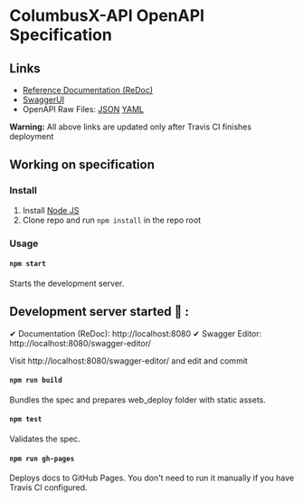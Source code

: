 # ColumbusX-API OpenAPI Specification

## Links

- [Reference Documentation (ReDoc)](https://mckinley-and-rice.github.io/columbusx-api/)
- [SwaggerUI](https://mckinley-and-rice.github.io/columbusx-api/swagger-ui/)
- OpenAPI Raw Files: [JSON](https://mckinley-and-rice.github.io/columbusx-api/openapi.json) [YAML](https://mckinley-and-rice.github.io/columbusx-api/openapi.yaml)

**Warning:** All above links are updated only after Travis CI finishes deployment

## Working on specification
### Install

1. Install [Node JS](https://nodejs.org/)
2. Clone repo and run `npm install` in the repo root

### Usage

#### `npm start`
Starts the development server.



## Development server started 🎉 :

  ✔ Documentation (ReDoc):      http://localhost:8080
  ✔ Swagger Editor:             http://localhost:8080/swagger-editor/

Visit http://localhost:8080/swagger-editor/ and edit and commit



#### `npm run build`
Bundles the spec and prepares web_deploy folder with static assets.

#### `npm test`
Validates the spec.

#### `npm run gh-pages`
Deploys docs to GitHub Pages. You don't need to run it manually if you have Travis CI configured.
